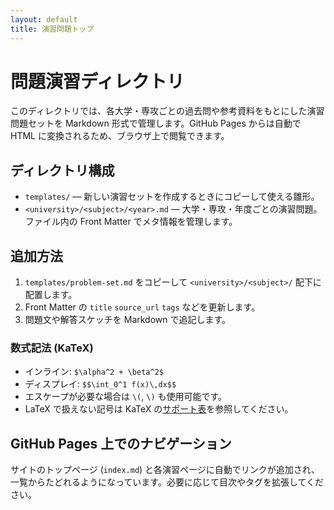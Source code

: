 ```yaml
---
layout: default
title: 演習問題トップ
---
```


# 問題演習ディレクトリ

このディレクトリでは、各大学・専攻ごとの過去問や参考資料をもとにした演習問題セットを Markdown 形式で管理します。GitHub Pages からは自動で HTML に変換されるため、ブラウザ上で閲覧できます。

## ディレクトリ構成

- `templates/` — 新しい演習セットを作成するときにコピーして使える雛形。
- `<university>/<subject>/<year>.md` — 大学・専攻・年度ごとの演習問題。ファイル内の Front Matter でメタ情報を管理します。

## 追加方法

1. `templates/problem-set.md` をコピーして `<university>/<subject>/` 配下に配置します。
2. Front Matter の `title` `source_url` `tags` などを更新します。
3. 問題文や解答スケッチを Markdown で追記します。

### 数式記法 (KaTeX)

- インライン: `$\alpha^2 + \beta^2$`
- ディスプレイ: `$$\int_0^1 f(x)\,dx$$`
- エスケープが必要な場合は `\(`, `\)` も使用可能です。
- LaTeX で扱えない記号は KaTeX の[サポート表](https://katex.org/docs/supported.html)を参照してください。

## GitHub Pages 上でのナビゲーション

サイトのトップページ (`index.md`) と各演習ページに自動でリンクが追加され、一覧からたどれるようになっています。必要に応じて目次やタグを拡張してください。
